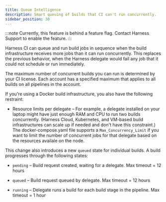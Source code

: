 ```yaml
---
title: Queue Intelligence
description: Smart queuing of builds that CI can't run concurrently.
sidebar_position: 30
---
```


:::note 
Currently, this feature is behind a feature flag. Contact Harness Support to enable the feature.
:::

Harness CI can queue and run build jobs in sequence when the build infrastructure receives more jobs than it can run concurrently. This replaces the previous behavior, when the Harness delegate would fail any job that it could not schedule or run immediately. 

The maximum number of concurrent builds you can run is determined by your CI license. Each account has a specified maximum that applies to all builds on all pipelines in the account. 

If you're using a Docker build infrastructure, you also have the following restraint: 

* Resource limits per delegate – For example, a delegate installed on your laptop might have just enough RAM and CPU to run two builds concurrently. (Harness Cloud, Kubernetes, and VM-based build infrastructures can scale up if needed and don't have this constraint.) The docker-compose.yaml file supports a `Max_Concurrency_Limit` if you want to limit the number of concurrent jobs for that delegate based on the resources availale on the node. 

This change also introduces a new `queued` state for individual builds. A build progresses through the following states:

* `pending` – Build request created, waiting for a delegate. Max timeout = 12 hours

* `queued` – Build request queued by delegate. Max timeout = 12 hours

* `running` – Delegate runs a build for each build stage in the pipeline. Max timeout = 1 hour 

<!-- TBD – UI work in progress to show useful info when a build is in queued state -->
